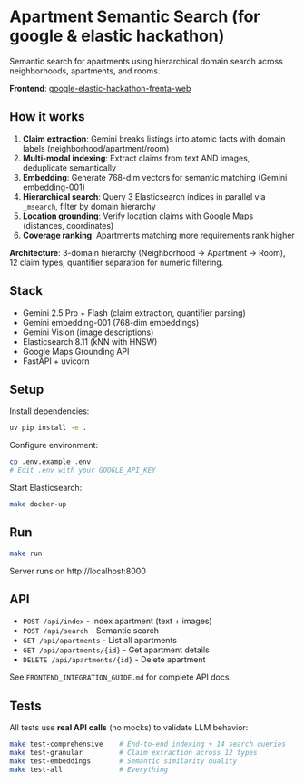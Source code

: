 # Apartment Semantic Search (for google & elastic hackathon)

Semantic search for apartments using hierarchical domain search across neighborhoods, apartments, and rooms.

**Frontend**: [google-elastic-hackathon-frenta-web](https://github.com/yahorbarkouski/google-elastic-hackathon-frenta-web)


## How it works

1. **Claim extraction**: Gemini breaks listings into atomic facts with domain labels (neighborhood/apartment/room)
2. **Multi-modal indexing**: Extract claims from text AND images, deduplicate semantically
3. **Embedding**: Generate 768-dim vectors for semantic matching (Gemini embedding-001)
4. **Hierarchical search**: Query 3 Elasticsearch indices in parallel via `_msearch`, filter by domain hierarchy
5. **Location grounding**: Verify location claims with Google Maps (distances, coordinates)
6. **Coverage ranking**: Apartments matching more requirements rank higher

**Architecture**: 3-domain hierarchy (Neighborhood → Apartment → Room), 12 claim types, quantifier separation for numeric filtering.

## Stack

- Gemini 2.5 Pro + Flash (claim extraction, quantifier parsing)
- Gemini embedding-001 (768-dim embeddings)
- Gemini Vision (image descriptions)
- Elasticsearch 8.11 (kNN with HNSW)
- Google Maps Grounding API
- FastAPI + uvicorn

## Setup

Install dependencies:
```bash
uv pip install -e .
```

Configure environment:
```bash
cp .env.example .env
# Edit .env with your GOOGLE_API_KEY
```

Start Elasticsearch:
```bash
make docker-up
```

## Run

```bash
make run
```

Server runs on http://localhost:8000

## API

- `POST /api/index` - Index apartment (text + images)
- `POST /api/search` - Semantic search
- `GET /api/apartments` - List all apartments
- `GET /api/apartments/{id}` - Get apartment details
- `DELETE /api/apartments/{id}` - Delete apartment

See `FRONTEND_INTEGRATION_GUIDE.md` for complete API docs.

## Tests

All tests use **real API calls** (no mocks) to validate LLM behavior:

```bash
make test-comprehensive    # End-to-end indexing + 14 search queries
make test-granular         # Claim extraction across 12 types
make test-embeddings       # Semantic similarity quality
make test-all              # Everything
```